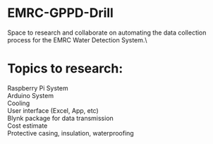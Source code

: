 # EMRC-GPPD-Drill
Space to research and collaborate on automating the data collection process for the EMRC Water Detection System.\

# Topics to research:
Raspberry Pi System\
Arduino System\
Cooling\
User interface (Excel, App, etc)\
Blynk package for data transmission\
Cost estimate\
Protective casing, insulation, waterproofing
